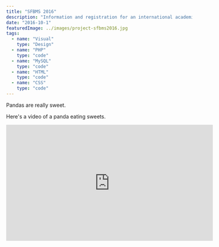 ```yaml
---
title: "SFBMS 2016"
description: "Information and registration for an international academic conference"
date: "2016-10-1"
featuredImage: ../images/project-sfbms2016.jpg
tags:
  - name: "Visual"
    type: "Design"
  - name: "PHP"
    type: "code"
  - name: "MySQL"
    type: "code"
  - name: "HTML"
    type: "code"
  - name: "CSS"
    type: "code"
---
```


Pandas are really sweet.

Here's a video of a panda eating sweets.

<iframe width="560" height="315" src="https://www.youtube.com/embed/4n0xNbfJLR8" frameborder="0" allowfullscreen></iframe>